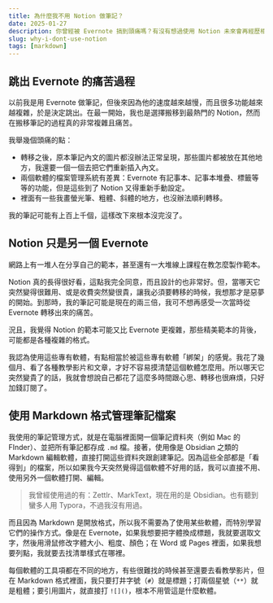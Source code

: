 ```yaml
---
title: 為什麼我不用 Notion 做筆記？
date: 2025-01-27
description: 你曾經被 Evernote 搞到頭痛嗎？有沒有想過使用 Notion 未來會再經歷相同的過程一次？
slug: why-i-dont-use-notion
tags: [markdown]
---
```


## 跳出 Evernote 的痛苦過程

以前我是用 Evernote 做筆記，但後來因為他的速度越來越慢，而且很多功能越來越複雜，於是決定跳出。在最一開始，我也是選擇搬移到最熱門的 Notion，然而在搬移筆記的過程真的非常複雜且痛苦。

我舉幾個頭痛的點：

- 轉移之後，原本筆記內文的圖片都沒辦法正常呈現，那些圖片都被放在其他地方，我還要一個一個去把它們重新插入內文。
- 兩個軟體的檔案管理系統有差異：Evernote 有記事本、記事本堆疊、標籤等等的功能，但是這些到了 Notion 又得重新手動設定。
- 裡面有一些我畫螢光筆、粗體、斜體的地方，也沒辦法順利轉移。

我的筆記可能有上百上千個，這樣改下來根本沒完沒了。

## Notion 只是另一個 Evernote

網路上有一堆人在分享自己的範本，甚至還有一大堆線上課程在教怎麼製作範本。

Notion 真的長得很好看，這點我完全同意，而且設計的也非常好。但，當哪天它突然變得很難用、或是收費突然變很貴，讓我必須要轉移的時候，我想那才是惡夢的開始。到那時，我的筆記可能是現在的兩三倍，我可不想再感受一次當時從 Evernote 轉移出來的痛苦。

況且，我覺得 Notion 的範本可能又比 Evernote 更複雜，那些精美範本的背後，可能都是各種複雜的格式。

我認為使用這些專有軟體，有點相當於被這些專有軟體「綁架」的感覺。我花了幾個月、看了各種教學影片和文章，才好不容易摸清楚這個軟體怎麼用。所以哪天它突然變貴了的話，我就會想說自己都花了這麼多時間跟心思、轉移也很麻煩，只好加錢訂閱了。

## 使用 Markdown 格式管理筆記檔案

我使用的筆記管理方式，就是在電腦裡面開一個筆記資料夾（例如 Mac 的 FInder）、並把所有筆記都存成 `.md` 檔。接著，使用像是 Obsidian 之類的 Markdown 編輯軟體，直接打開這些資料夾跟創建筆記。因為這些全部都是「看得到」的檔案，所以如果我今天突然覺得這個軟體不好用的話，我可以直接不用、使用另外一個軟體打開、編輯。

> 我曾經使用過的有：Zettlr、MarkText，現在用的是 Obsidian。也有聽到蠻多人用 Typora，不過我沒有用過。

而且因為 Markdown 是開放格式，所以我不需要為了使用某些軟體，而特別學習它們的操作方式。像是在 Evernote，如果我想要把字體換成標題，我就要選取文字，然後用滑鼠修改字體大小、粗度、顏色；在 Word 或 Pages 裡面，如果我想要列點，我就要去找清單樣式在哪裡。

每個軟體的工具項都在不同的地方，有些很難找的時候甚至還要去看教學影片，但在 Markdown 格式裡面，我只要打井字號（`#`）就是標題；打兩個星號（`**`）就是粗體；要引用圖片，就直接打 `![]()`，根本不用管這是什麼軟體。
